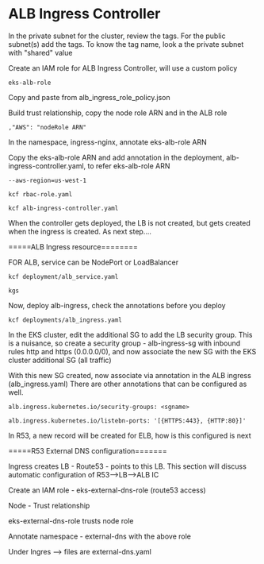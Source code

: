 ALB Ingress Controller
=======================

In the private subnet for the cluster, review the tags.  For the public subnet(s) add the tags.  To know the tag name, look a the private subnet with "shared" value

Create an IAM role for ALB Ingress Controller, will use a custom policy

    eks-alb-role

Copy and paste from alb_ingress_role_policy.json

Build trust relationship, copy the node role ARN and in the ALB role

    ,"AWS": "nodeRole ARN"

In the namespace, ingress-nginx, annotate eks-alb-role ARN 

Copy the eks-alb-role ARN and add annotation in the deployment, alb-ingress-controller.yaml, to refer eks-alb-role ARN 

    --aws-region=us-west-1

    kcf rbac-role.yaml

    kcf alb-ingress-controller.yaml

When the controller gets deployed, the LB is not created, but gets created when the ingress is created. As next step....


=====ALB Ingress resource========

FOR ALB, service can be NodePort or LoadBalancer

    kcf deployment/alb_service.yaml

    kgs

Now, deploy alb-ingress, check the annotations before you deploy

    kcf deployments/alb_ingress.yaml

In the EKS cluster, edit the additional SG to add the LB security group.  This is a nuisance, so create a security group - alb-ingress-sg with inbound rules http and https (0.0.0.0/0), and now associate the new SG with the EKS cluster additional SG (all traffic)

With this new SG created, now associate via annotation in the ALB ingress (alb_ingress.yaml)  There are other annotations that can be configured as well.

    alb.ingress.kubernetes.io/security-groups: <sgname>

    alb.ingress.kubernetes.io/listebn-ports: '[{HTTPS:443}, {HTTP:80}]'

In R53, a new record will be created for ELB, how is this configured is next



=====R53 External DNS configuration=======

Ingress creates LB - Route53 - points to this LB.  This section will discuss automatic configuration of R53-->LB-->ALB IC

Create an IAM role - eks-external-dns-role (route53 access)

Node - Trust relationship

eks-external-dns-role trusts node role

Annotate namespace - external-dns with the above role

Under Ingres --> files are 
    external-dns.yaml


